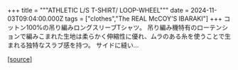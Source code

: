 +++
title = """ATHLETIC L/S T-SHIRT/ LOOP-WHEEL"""
date = 2024-11-03T09:04:00.000Z
tags = ["clothes","The REAL McCOY'S IBARAKI"]
+++
コットン100%の吊り編みロングスリーブTシャツ。 吊り編み機特有のローテンションで編みこまれた生地は柔らかく伸縮性に優れ、ムラのある糸を使うことで生まれる独特なスラブ感を持つ。 サイドに縫い...

[[source]](https://the-realmccoys.ocnk.net/product/1221)
